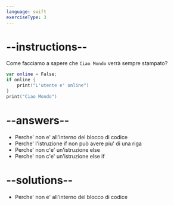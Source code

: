 ```yaml
---
language: swift
exerciseType: 3
---
```


# --instructions--

Come facciamo a sapere che `Ciao Mondo` verrà sempre stampato?
```swift
var online = False;
if online {
	print("L'utente e' online")
}
print("Ciao Mondo")
```

# --answers--

- Perche' non e' all'interno del blocco di codice
- Perche' l'istruzione if non può avere piu' di una riga
- Perche' non c'e' un'istruzione else
- Perche' non c'e' un'istruzione else if

# --solutions--

- Perche' non e' all'interno del blocco di codice
